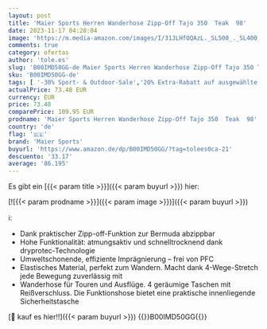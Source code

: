 ```yaml
---
layout: post
title: 'Maier Sports Herren Wanderhose Zipp-Off Tajo 350  Teak  98'
date: 2023-11-17 04:28:04
image: 'https://m.media-amazon.com/images/I/31JLHfOQAzL._SL500_._SL400_.jpg'
comments: true
category: ofertas
author: 'tole.es'
slug: 'B00IMD50GG-de Maier Sports Herren Wanderhose Zipp-Off Tajo 350 Teak 98'
sku: 'B00IMD50GG-de'
tags: [ '-30% Sport- & Outdoor-Sale','20% Extra-Rabatt auf ausgewählte Sportartikel','20% auf Frühjahr/Sommer 2017','20% reduziert: ausgewählte Sportartikel','Arborist Merchandising Root','Fashion','Herren-Hosen','Herrenbekleidung','Herrenmode','Self Service','Special Features Stores','Sport & Freizeit','Sports-Promotions','ef3a019d-6628-41d5-b303-291126686917_0','ef3a019d-6628-41d5-b303-291126686917_3001','ef3a019d-6628-41d5-b303-291126686917_3401','ef3a019d-6628-41d5-b303-291126686917_4501','ef3a019d-6628-41d5-b303-291126686917_7401','ef3a019d-6628-41d5-b303-291126686917_8901','maier sports','🇩🇪', ]
actualPrice: 73.48 EUR
currency: EUR
price: 73.48
comparePrice: 109.95 EUR
prodname: 'Maier Sports Herren Wanderhose Zipp-Off Tajo 350  Teak  98'
country: 'de'
flag: '🇩🇪'
brand: 'Maier Sports'
buyurl: 'https://www.amazon.de/dp/B00IMD50GG/?tag=tolees0ca-21'
descuento: '33.17'
average: '86.195'
---
```


Es gibt ein [{{< param title >}}]({{< param buyurl >}}) hier:

[![{{< param prodname >}}]({{< param image >}})]({{< param buyurl >}})

ℹ️:

- Dank praktischer Zipp-off-Funktion zur Bermuda abzippbar
- Hohe Funktionalität: atmungsaktiv und schnelltrocknend dank dryprotec-Technologie
- Umweltschonende, effiziente Imprägnierung – frei von PFC
- Elastisches Material, perfekt zum Wandern. Macht dank 4-Wege-Stretch jede Bewegung zuverlässig mit
- Wanderhose für Touren und Ausflüge. 4 geräumige Taschen mit Reißverschluss. Die Funktionshose bietet eine praktische innenliegende Sicherheitstasche

[🛒 kauf es hier!!]({{< param buyurl >}})
{{<world>}}B00IMD50GG{{</world>}}
